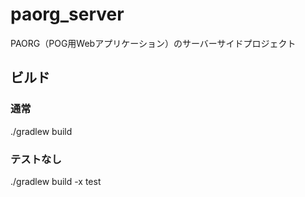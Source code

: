 # paorg_server
PAORG（POG用Webアプリケーション）のサーバーサイドプロジェクト

## ビルド

### 通常
./gradlew build

### テストなし
./gradlew build -x test